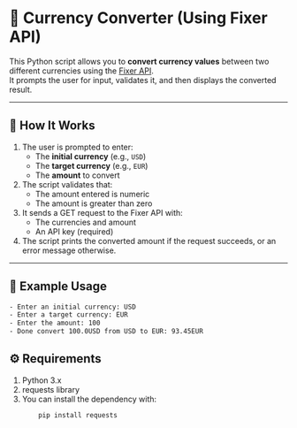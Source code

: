 # 💱 Currency Converter (Using Fixer API)

This Python script allows you to **convert currency values** between two different currencies using the [Fixer API](https://apilayer.com/marketplace/fixer-api).  
It prompts the user for input, validates it, and then displays the converted result.

---

## 🧠 How It Works

1. The user is prompted to enter:
   - The **initial currency** (e.g., `USD`)
   - The **target currency** (e.g., `EUR`)
   - The **amount** to convert
2. The script validates that:
   - The amount entered is numeric
   - The amount is greater than zero
3. It sends a GET request to the Fixer API with:
   - The currencies and amount
   - An API key (required)
4. The script prints the converted amount if the request succeeds, or an error message otherwise.

---

## 🧩 Example Usage

```bash
- Enter an initial currency: USD
- Enter a target currency: EUR
- Enter the amount: 100
- Done convert 100.0USD from USD to EUR: 93.45EUR
```

## ⚙️ Requirements

1. Python 3.x
2. requests library
3. You can install the dependency with:
   ```bash
       pip install requests
   ```
